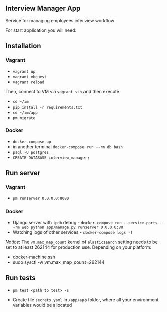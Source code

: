 ## Interview Manager App

Service for managing employees interview workflow

For start application you will need:

## Installation

### Vagrant

* `vagrant up`
* `vagrant vbguest`
* `vagrant reload`

Then, connect to VM via `vagrant ssh` and then execute

* `cd ~/im`
* `pip install -r requirements.txt`
* `cd ~/im/app`
* `pm migrate`

### Docker

* `docker-compose up`
* in another terminal `docker-compose run --rm db bash`
* `psql -U postgres`
* `CREATE DATABASE interview_manager;`

## Run server

### Vagrant

* `pm runserver 0.0.0.0:8080`

### Docker

* Django server with `ipdb` debug - `docker-compose run --service-ports --rm web python app/manage.py runserver 0.0.0.0:80`
* Watching logs of other services - `docker-compose logs -f`

*Notice*: The `vm.max_map_count` kernel of `elasticsearch` setting needs to be set to at least
262144 for production use. Depending on your platform:
* docker-machine ssh
* sudo sysctl -w vm.max_map_count=262144

## Run tests

* `pm test <path to test> -s`

* Create file `secrets.yaml` in `/app/app` folder, where all your environment variables would be allocated
